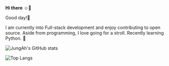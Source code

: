 **Hi there** :relaxed::wave:

Good day!:cherry_blossom: 

I am currently into Full-stack development and enjoy contributing to open source. Aside from programming, I love going for a stroll. Recently learning Python. :seedling:





![JungAh's GitHub stats](https://github-readme-stats.vercel.app/api?username=astroastrum&show_icons=true&theme=cobalt)

![Top Langs](https://github-readme-stats.vercel.app/api/top-langs/?username=astroastrum&layout=compact&theme=cobalt)
















